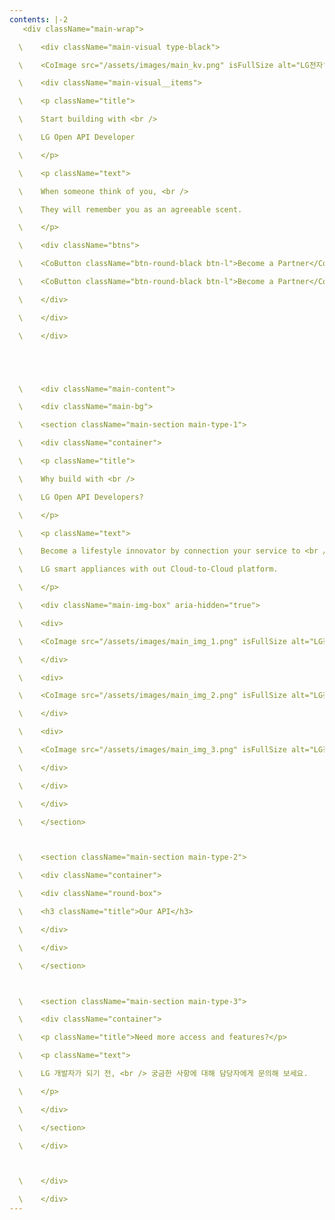 ```yaml
---
contents: |-2
   <div className="main-wrap">

  \    <div className="main-visual type-black">

  \    <CoImage src="/assets/images/main_kv.png" isFullSize alt="LG전자" />

  \    <div className="main-visual__items">

  \    <p className="title">

  \    Start building with <br />

  \    LG Open API Developer

  \    </p>

  \    <p className="text">

  \    When someone think of you, <br />

  \    They will remember you as an agreeable scent.

  \    </p>

  \    <div className="btns">

  \    <CoButton className="btn-round-black btn-l">Become a Partner</CoButton>

  \    <CoButton className="btn-round-black btn-l">Become a Partner</CoButton>

  \    </div>

  \    </div>

  \    </div>





  \    <div className="main-content">

  \    <div className="main-bg">

  \    <section className="main-section main-type-1">

  \    <div className="container">

  \    <p className="title">

  \    Why build with <br />

  \    LG Open API Developers?

  \    </p>

  \    <p className="text">

  \    Become a lifestyle innovator by connection your service to <br />

  \    LG smart appliances with out Cloud-to-Cloud platform.

  \    </p>

  \    <div className="main-img-box" aria-hidden="true">

  \    <div>

  \    <CoImage src="/assets/images/main_img_1.png" isFullSize alt="LG전자" />

  \    </div>

  \    <div>

  \    <CoImage src="/assets/images/main_img_2.png" isFullSize alt="LG전자" />

  \    </div>

  \    <div>

  \    <CoImage src="/assets/images/main_img_3.png" isFullSize alt="LG전자" />

  \    </div>

  \    </div>

  \    </div>

  \    </section>



  \    <section className="main-section main-type-2">

  \    <div className="container">

  \    <div className="round-box">

  \    <h3 className="title">Our API</h3>

  \    </div>

  \    </div>

  \    </section>



  \    <section className="main-section main-type-3">

  \    <div className="container">

  \    <p className="title">Need more access and features?</p>

  \    <p className="text">

  \    LG 개발자가 되기 전, <br /> 궁금한 사항에 대해 담당자에게 문의해 보세요.

  \    </p>

  \    </div>

  \    </section>

  \    </div>



  \    </div>

  \    </div>
---
```

